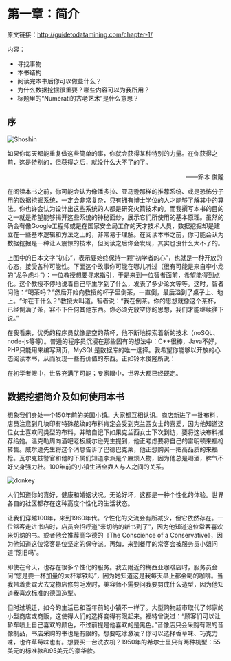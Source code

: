 第一章：简介
============

原文链接：http://guidetodatamining.com/chapter-1/

内容：
* 寻找事物
* 本书结构
* 阅读完本书后你可以做些什么？
* 为什么数据挖掘很重要？哪些内容可以为我所用？
* 标题里的“Numerati的古老艺术”是什么意思？

## 序

![Shoshin](https://raw.github.com/jizhang/guidetodatamining/master/img/chapter-1-1.png)

如果你每天都能重复做这些简单的事，你就会获得某种特别的力量。在你获得之前，这是特别的，但获得之后，就没什么大不了的了。

<p align="right">——鈴木 俊隆</p>

在阅读本书之前，你可能会认为像潘多拉、亚马逊那样的推荐系统、或是恐怖分子用的数据挖掘系统，一定会非常复杂，只有拥有博士学位的人才能够了解其中的算法。你也许会认为设计出这些系统的人都是研究火箭技术的。而我撰写本书的目的之一就是希望能够揭开这些系统的神秘面纱，展示它们所使用的基本原理。虽然的确会有像Google工程师或是在国家安全局工作的天才技术人员，数据挖掘却是建立在一些基本逻辑和方法之上的，非常易于理解。在阅读本书之前，你可能会认为数据挖掘是一种让人震惊的技术，但阅读之后你会发现，其实也没什么大不了的。

上图中的日本文字“初心”，表示要始终保持一颗“初学者的心”，也就是一种开放的心态，接受各种可能性。下面这个故事你可能在哪儿听过（很有可能是来自李小龙的“龙争虎斗”）：一位教授想要寻求指引，于是来到一位智者面前，希望能得到点化。这个教授不停地说着自己毕生学到了什么，发表了多少论文等等。这时，智者问他：“喝茶吗？”然后开始向教授的杯子里倒茶，一直倒，最后溢到了桌子上、地上。“你在干什么？”教授大叫道。智者说：“我在倒茶。你的思想就像这个茶杯，已经倒满了茶，容不下任何其他东西。你必须先放空你的思想，我们才能继续往下说。”

在我看来，优秀的程序员就像是空的茶杯，他不断地探索着新的技术（noSQL、node-js等等）。普通的程序员沉浸在那些固有的想法中：C++很棒，Java不好，PHP只能用来编写网页，MySQL是数据库的唯一选择。我希望你能够以开放的心态阅读本书，从而发现一些有价值的东西。正如铃木俊隆所说：

在初学者眼中，世界充满了可能；专家眼中，世界大都已经既定。

## 数据挖掘简介及如何使用本书

想象我们身处一个150年前的美国小镇。大家都互相认识。商店新进了一批布料，店员注意到几块印有特殊花纹的布料肯定会受到克兰西女士的喜爱，因为他知道这位女士喜欢同类型的布料，并暗自记下如果克兰西女士下次到访，要将这块布料推荐给她。温克勒周向酒吧老板威尔逊先生提到，他正考虑要将自己的雷明顿来福枪转售。威尔逊先生将这个消息告诉了巴德巴克莱，他正想购买一把高品质的来福枪。瓦尔克兹警官和他的下属们知道李派是个麻烦人物，因为他总是喝酒，脾气不好又身强力壮。100年前的小镇生活全靠人与人之间的关系。

![donkey](https://raw.github.com/jizhang/guidetodatamining/chapter-1/img/chapter-1-2.png)

人们知道你的喜好，健康和婚姻状况。无论好坏，这都是一种个性化的体验。世界各自的社区都存在这种高度个性化的生活状态。

让我们穿越100年，来到1960年代。个性化的交流会有所减少，但它依然存在。一位常客走进书店时，店员会招呼道“米切纳的新书到了”，因为他知道这位常客喜欢米切纳的书。或者他会推荐高华德的《The Conscience of a Conservative》，因为他知道这位常客是位坚定的保守派。再如，来到餐厅的常客会被服务员小姐问道“照旧吗”。

即使在今天，也存在很多个性化的服务。我去附近的梅西亚咖啡店时，服务员会问“您是要一杯加量的大杯拿铁吗”，因为她知道这是我每天早上都会喝的咖啡。当我带着贵宾犬去宠物店修剪毛发时，美容师不需要问我要剪成什么造型，因为他知道我喜欢标准的德国造型。

但时过境迁，如今的生活已和百年前的小镇不一样了。大型购物超市取代了邻家的小型商店或商贩，这使得人们的选择变得有限起来。福特曾说过：“顾客们可以让轿车喷上自己喜欢的颜色，不过前提是他喜欢的是黑色。”音像店只会采购有限的音像制品，书店采购的书也是有限的。想要吃冰激凌？你可以选择香草味、巧克力味，也许草莓味也有。想要买一台洗衣机？1950年的希尔士里只有两种机型：55美元的标准款和95美元的豪华款。
